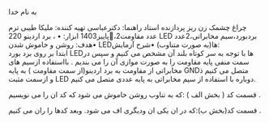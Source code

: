 به نام خدا
 
چراغ چشمک زن
ریز پردازنده
استاد راهنما: دکترعباسی
تهیه کننده: ملیکا طیبی
ترم پاییز1403
ابزار:          •
، برد اردینو    220،2عدد مقاومت LED بردبورد،سیم مخابراتی،2عدد
•هدف: روشن و خاموش شدن LEDها(به صورت متناوب)
•شرح آزمایش:                                                                             
ابتدا بر روی برد بورد LEDها با توجه به سر کوتاه بلند آن مشخص می کنیم و سپس در سمت منفی پایه  مقاومت را به صورت موازی آن را می بندیم . بااستفاده ازسیم های مخابراتی از مقاومت به برد اردینو(از سمت مقاومت ) به پایه GNDمتصل می کنیم
ذ   
و ازسمت مثبت LED دوباره با استفاده از سیم مخابراتی به پایه عددی متصل می کنیم. 


                                       
 



قسمت کد ( بخش الف ) :که به تناوب روشن خاموش می شود که کد ان را می نویسیم . 
 



              
قسمت کد(بخش ب):که در ان یکی ان ودیگری اف می شود.
وبعد کدها را ران می کنیم .  
